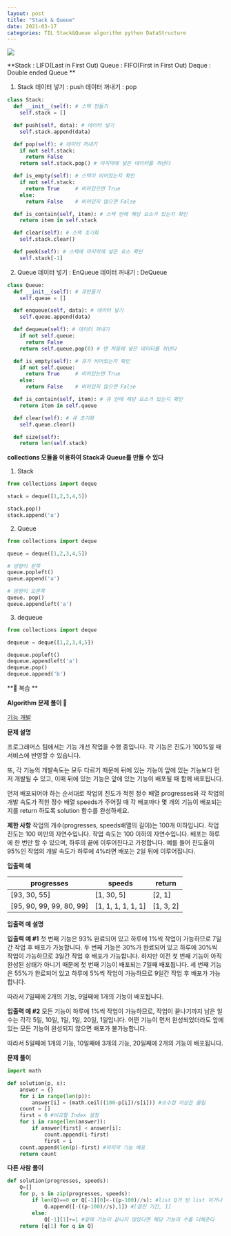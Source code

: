 ```yaml
---
layout: post
title: "Stack & Queue"
date: 2021-03-17
categories: TIL Stack&Queue algorithm python DataStructure
---
```


![](https://images.velog.io/images/action2thefuture/post/e12813da-6c5a-4db6-bb74-d58149bcbe6d/%EC%98%88%EC%8B%9C%2013.jpg)

**Stack : LIFO(Last in First Out)
Queue : FIFO(First in First Out)
Deque : Double ended Queue **

1. Stack
   데이터 넣기 : push
   데이터 꺼내기 : pop

```python
class Stack:
  def __init__(self): # 스택 만들기
    self.stack = []

  def push(self, data): # 데이터 넣기
    self.stack.append(data)

  def pop(self): # 데이터 꺼내기
    if not self.stack:
      return False
    return self.stack.pop() # 마지막에 넣은 데이터를 꺼낸다

  def is_empty(self): # 스택이 비어있는지 확인
    if not self.stack:
      return True     # 비어있으면 True
    else:
      return False    # 비어있지 않으면 False

  def is_contain(self, item): # 스택 안에 해당 요소가 있는지 확인
    return item in self.stack

  def clear(self): # 스택 초기화
    self.stack.clear()

  def peek(self): # 스택에 마지막에 넣은 요소 확인
    self.stack[-1]
```

2. Queue
   데이터 넣기 : EnQueue
   데이터 꺼내기 : DeQueue

```python
class Queue:
  def __init__(self): # 큐만들기
    self.queue = []

  def enqueue(self, data): # 데이터 넣기
    self.queue.append(data)

  def dequeue(self): # 데이터 꺼내기
    if not self.queue:
      return False
    return self.queue.pop(0) # 맨 처음에 넣은 데이터를 꺼낸다

  def is_empty(self): # 큐가 비어있는지 확인
    if not self.queue:
      return True     # 비어있는면 True
    else:
      return False    # 비어있지 않으면 False

  def is_contain(self, item): # 큐 안에 해당 요소가 있는지 확인
    return item in self.queue

  def clear(self): # 큐 초기화
    self.queue.clear()

  def size(self):
  	return len(self.stack)
```

**collections 모듈을 이용하여 Stack과 Queue를 만들 수 있다**

1. Stack

```python
from collections import deque

stack = deque([1,2,3,4,5])

stack.pop()
stack.append('a')
```

2. Queue

```python
from collections import deque

queue = deque([1,2,3,4,5])

# 방향이 왼쪽
queue.popleft()
queue.append('a')

# 방향이 오른쪽
queue. pop()
queue.appendleft('a')
```

3. dequeue

```python
from collections import deque

dequeue = deque([1,2,3,4,5])

dequeue.popleft()
dequeue.appendleft('a')
dequeue.pop()
dequeue.append('b')
```

**💬 복습 **

**Algorithm 문제 풀이 🤪**

[기능 개발](https://programmers.co.kr/learn/courses/30/lessons/42586)

**문제 설명**

프로그래머스 팀에서는 기능 개선 작업을 수행 중입니다. 각 기능은 진도가 100%일 때 서비스에 반영할 수 있습니다.

또, 각 기능의 개발속도는 모두 다르기 때문에 뒤에 있는 기능이 앞에 있는 기능보다 먼저 개발될 수 있고, 이때 뒤에 있는 기능은 앞에 있는 기능이 배포될 때 함께 배포됩니다.

먼저 배포되어야 하는 순서대로 작업의 진도가 적힌 정수 배열 progresses와 각 작업의 개발 속도가 적힌 정수 배열 speeds가 주어질 때 각 배포마다 몇 개의 기능이 배포되는지를 return 하도록 solution 함수를 완성하세요.

**제한 사항**
작업의 개수(progresses, speeds배열의 길이)는 100개 이하입니다.
작업 진도는 100 미만의 자연수입니다.
작업 속도는 100 이하의 자연수입니다.
배포는 하루에 한 번만 할 수 있으며, 하루의 끝에 이루어진다고 가정합니다. 예를 들어 진도율이 95%인 작업의 개발 속도가 하루에 4%라면 배포는 2일 뒤에 이루어집니다.

**입출력 예**

| progresses               | speeds             | return    |
| ------------------------ | ------------------ | --------- |
| [93, 30, 55]             | [1, 30, 5]         | [2, 1]    |
| [95, 90, 99, 99, 80, 99] | [1, 1, 1, 1, 1, 1] | [1, 3, 2] |

**입출력 예 설명**

**입출력 예 #1**
첫 번째 기능은 93% 완료되어 있고 하루에 1%씩 작업이 가능하므로 7일간 작업 후 배포가 가능합니다.
두 번째 기능은 30%가 완료되어 있고 하루에 30%씩 작업이 가능하므로 3일간 작업 후 배포가 가능합니다. 하지만 이전 첫 번째 기능이 아직 완성된 상태가 아니기 때문에 첫 번째 기능이 배포되는 7일째 배포됩니다.
세 번째 기능은 55%가 완료되어 있고 하루에 5%씩 작업이 가능하므로 9일간 작업 후 배포가 가능합니다.

따라서 7일째에 2개의 기능, 9일째에 1개의 기능이 배포됩니다.

**입출력 예 #2**
모든 기능이 하루에 1%씩 작업이 가능하므로, 작업이 끝나기까지 남은 일수는 각각 5일, 10일, 1일, 1일, 20일, 1일입니다. 어떤 기능이 먼저 완성되었더라도 앞에 있는 모든 기능이 완성되지 않으면 배포가 불가능합니다.

따라서 5일째에 1개의 기능, 10일째에 3개의 기능, 20일째에 2개의 기능이 배포됩니다.

**문제 풀이**

```python
import math

def solution(p, s):
    answer = {}
    for i in range(len(p)):
        answer[i] = (math.ceil((100-p[i])/s[i])) #소수점 이상은 올림
    count = []
    first = 0 #비교할 Index 설정
    for i in range(len(answer)):
        if answer[first] < answer[i]:
            count.append(i-first)
            first = i
    count.append(len(p)-first) #마지막 기능 배포
    return count
```

**다른 사람 풀이**

```python
def solution(progresses, speeds):
    Q=[]
    for p, s in zip(progresses, speeds):
        if len(Q)==0 or Q[-1][0]<-((p-100)//s): #list Q가 빈 list 이거나 앞에 있는 기능이 다 끝났다면
            Q.append([-((p-100)//s),1]) #[걸린 기간, 1]
        else:
            Q[-1][1]+=1 #앞에 기능이 끝나지 않았다면 해당 기능의 수를 더해준다
    return [q[1] for q in Q]
```
